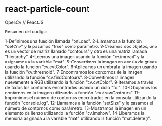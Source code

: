 # react-particle-count
OpenCv // ReactJS

Resumen del codigo:

1-Definimos una función llamada "onLoad".
2-Llamamos a la función "setCnv" y le pasamos "true" como parámetro.
3-Creamos dos objetos, uno es un vector de matriz llamado "contours" y otro es una matriz llamada "hierarchy".
4-Leemos una imagen usando la función "cv.imread" y la asignamos a la variable "mat".
5-Convertimos la imagen en escala de grises usando la función "cv.cvtColor".
6-Aplicamos un umbral a la imagen usando la función "cv.threshold".
7-Encontramos los contornos de la imagen utilizando la función "cv.findContours".
8-Convertimos la imagen nuevamente a RGB utilizando la función "cv.cvtColor".
9-Iteramos a través de todos los contornos encontrados usando un ciclo "for".
10-Dibujamos los contornos en la imagen utilizando la función "cv.drawContours".
11-Imprimimos el número de contornos encontrados en la consola utilizando la función "console.log".
12-Llamamos a la función "setSize" y le pasamos el número de contornos como parámetro.
13-Mostramos la imagen en un elemento de lienzo utilizando la función "cv.imshow".
14-Liberamos la memoria asignada a la variable "mat" utilizando la función "mat.delete()".
